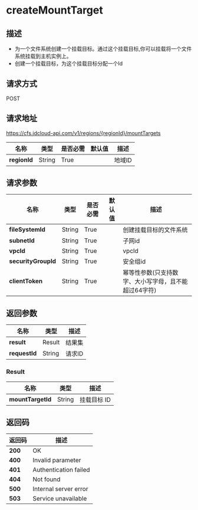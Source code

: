 # createMountTarget


## 描述
- 为一个文件系统创建一个挂载目标。通过这个挂载目标,你可以挂载将一个文件系统挂载到主机实例上。
- 创建一个挂载目标，为这个挂载目标分配一个Id


## 请求方式
POST

## 请求地址
https://cfs.jdcloud-api.com/v1/regions/{regionId}/mountTargets

|名称|类型|是否必需|默认值|描述|
|---|---|---|---|---|
|**regionId**|String|True| |地域ID|

## 请求参数
|名称|类型|是否必需|默认值|描述|
|---|---|---|---|---|
|**fileSystemId**|String|True| |创建挂载目标的文件系统|
|**subnetId**|String|True| |子网id|
|**vpcId**|String|True| |vpcId|
|**securityGroupId**|String|True| |安全组id|
|**clientToken**|String|True| |幂等性参数(只支持数字、大小写字母，且不能超过64字符)|


## 返回参数
|名称|类型|描述|
|---|---|---|
|**result**|Result|结果集|
|**requestId**|String|请求ID|

### Result
|名称|类型|描述|
|---|---|---|
|**mountTargetId**|String|挂载目标 ID|

## 返回码
|返回码|描述|
|---|---|
|**200**|OK|
|**400**|Invalid parameter|
|**401**|Authentication failed|
|**404**|Not found|
|**500**|Internal server error|
|**503**|Service unavailable|
